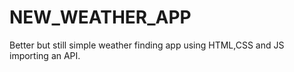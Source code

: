 # NEW_WEATHER_APP
Better but still simple weather finding app using HTML,CSS and JS importing an API.

